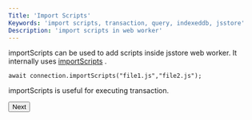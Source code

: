 ```yaml
---
Title: 'Import Scripts'
Keywords: 'import scripts, transaction, query, indexeddb, jsstore'
Description: 'import scripts in web worker'
---
```


importScripts can be used to add scripts inside jsstore web worker. It internally uses [importScripts](https://developer.mozilla.org/en-US/docs/Web/API/WorkerGlobalScope/importScripts) .

```
await connection.importScripts("file1.js","file2.js");
```

importScripts is useful for executing transaction.

<p class="margin-top-40px center-align">
    <button class="btn info btnNext">Next</button>
</p>

